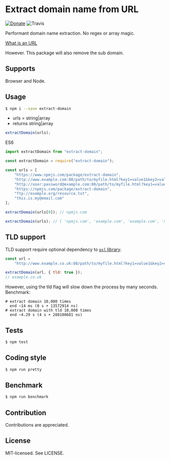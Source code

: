 # Extract domain name from URL

[![Donate](https://img.shields.io/badge/Donate-PayPal-green.svg)](https://www.paypal.com/cgi-bin/webscr?cmd=_s-xclick&hosted_button_id=4JDQMB6MRJXQE&source=url)
![Travis](https://travis-ci.org/bjarneo/extract-domain.svg?branch=master)

Performant domain name extraction. No regex or array magic.

[What is an URL](https://developer.mozilla.org/en-US/docs/Learn/Common_questions/What_is_a_URL)

However. This package will also remove the sub domain.

## Supports

Browser and Node.

## Usage

```bash
$ npm i --save extract-domain
```

-   urls = string|array
-   returns string|array

```js
extractDomain(urls);
```

ES6

```js
import extractDomain from "extract-domain";
```

```js
const extractDomain = require("extract-domain");
```

```js
const urls = [
    "https://www.npmjs.com/package/extract-domain",
    "http://www.example.com:80/path/to/myfile.html?key1=value1&key2=value2#SomewhereInTheDocument",
    "http://user:password@example.com:80/path/to/myfile.html?key1=value1&key2=value2#SomewhereInTheDocument",
    "https://npmjs.com/package/extract-domain",
    "ftp://example.org/resource.txt",
    "this.is.my@email.com"
];

extractDomain(urls[0]); // npmjs.com

extractDomain(urls); // [ 'npmjs.com', 'example.com', 'example.com', 'npmjs.com', 'example.org', 'email.com' ]
```

## TLD support

TLD support require optional dependency to [`psl` library](https://www.npmjs.com/package/psl).

```js
const url =
    "http://www.example.co.uk:80/path/to/myfile.html?key1=value1&key2=value2#SomewhereInTheDocument";

extractDomain(url, { tld: true });
// example.co.uk
```

However, using the tld flag will slow down the process by many seconds. Benchmark:

```
# extract domain 10,000 times
  end ~14 ms (0 s + 13572914 ns)
# extract domain with tld 10,000 times
  end ~4.29 s (4 s + 288108681 ns)
```

## Tests

```bash
$ npm test
```

## Coding style

```bash
$ npm run pretty
```

## Benchmark

```bash
$ npm run benchmark
```

## Contribution

Contributions are appreciated.

## License

MIT-licensed. See LICENSE.
